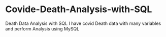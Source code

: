 # Covide-Death-Analysis-with-SQL
Death Data Analysis with SQL 
I have covid Death data with many variables and perform Analysis using MySQL 

